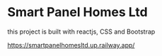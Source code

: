 # Smart Panel Homes Ltd 
this project is built with reactjs, CSS and Bootstrap
 
https://smartpanelhomesltd.up.railway.app/ 